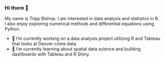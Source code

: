### Hi there 👋
My name is Tripp Bishop. I am interested in data analysis and statistics in R. I also enjoy exploring numerical methods and differential equations using Python.

- 🔭 I’m currently working on a data analysis project utilizing R and Tableau that looks at Denver crime data. 
- 🌱 I’m currently learning about spatial data science and building dashboards with Tableau and R Shiny.

<!--
**TrippBishopStats/TrippBishopStats** is a ✨ _special_ ✨ repository because its `README.md` (this file) appears on your GitHub profile.

Here are some ideas to get you started:

- 🔭 I’m currently working on ...
- 🌱 I’m currently learning ...
- 👯 I’m looking to collaborate on ...
- 🤔 I’m looking for help with ...
- 💬 Ask me about ...
- 📫 How to reach me: ...
- 😄 Pronouns: ...
- ⚡ Fun fact: ...
-->
